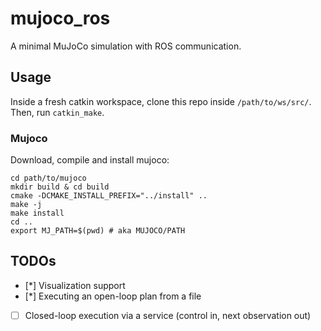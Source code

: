 # mujoco_ros
A minimal MuJoCo simulation with ROS communication.

## Usage
Inside a fresh catkin workspace, clone this repo inside `/path/to/ws/src/`. Then, run `catkin_make`.

### Mujoco
Download, compile and install mujoco:
```
cd path/to/mujoco
mkdir build & cd build
cmake -DCMAKE_INSTALL_PREFIX="../install" ..
make -j
make install
cd ..
export MJ_PATH=$(pwd) # aka MUJOCO/PATH
```

## TODOs
- [*] Visualization support
- [*] Executing an open-loop plan from a file
- [ ] Closed-loop execution via a service (control in, next observation out) 
